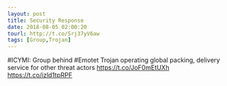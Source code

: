 ```yaml
---
layout: post
title: Security Response
date: 2018-08-05 02:00:20
tourl: http://t.co/Srj37yV6aw
tags: [Group,Trojan]
---
```

#ICYMI: Group behind #Emotet Trojan operating global packing, delivery service for other threat actors https://t.co/JoF0mEtUXh https://t.co/izld1tpRPF